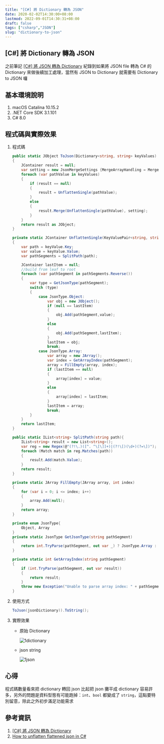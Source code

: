 ```yaml
---
title: "[C#] 將 Dictionary 轉為 JSON"
date: 2020-02-02T14:30:00+08:00
lastmod: 2022-09-01T14:30:31+08:00
draft: false
tags: ["csharp","JSON"]
slug: "dictionary-to-json"
---
```


## [C#] 將 Dictionary 轉為 JSON

之前筆記 [[C#] 將 JSON 轉為 Dictionary](/json-to-dictionary) 紀錄到如果將 JSON file 轉為 C# 的 Dictionary 來做後續加工處理，當然有 JSON to Dictionary 就需要有 Dictionary to JSON 囉

## 基本環境說明

1. macOS Catalina 10.15.2
2. .NET Core SDK 3.1.101
3. C# 8.0

## 程式碼與實際效果

1. 程式碼

    ```cs
    public static JObject ToJson(Dictionary<string, string> keyValues)
    {
        JContainer result = null;
        var setting = new JsonMergeSettings {MergeArrayHandling = MergeArrayHandling.Merge};
        foreach (var pathValue in keyValues)
        {
            if (result == null)
            {
                result = UnflattenSingle(pathValue);
            }
            else
            {
                result.Merge(UnflattenSingle(pathValue), setting);
            }
        }
        return result as JObject;
    }

    private static JContainer UnflattenSingle(KeyValuePair<string, string> keyValue)
    {
        var path = keyValue.Key;
        var value = keyValue.Value;
        var pathSegments = SplitPath(path);

        JContainer lastItem = null;
        //build from leaf to root
        foreach (var pathSegment in pathSegments.Reverse())
        {
            var type = GetJsonType(pathSegment);
            switch (type)
            {
                case JsonType.Object:
                    var obj = new JObject();
                    if (null == lastItem)
                    {
                        obj.Add(pathSegment,value);
                    }
                    else
                    {
                        obj.Add(pathSegment,lastItem);
                    }
                    lastItem = obj;
                    break;
                case JsonType.Array:
                    var array = new JArray();
                    var index = GetArrayIndex(pathSegment);
                    array = FillEmpty(array, index);
                    if (lastItem == null)
                    {
                        array[index] = value;
                    }
                    else
                    {
                        array[index] = lastItem;
                    }
                    lastItem = array;
                    break;
            }
        }
        return lastItem;
    }

    public static IList<string> SplitPath(string path){
        IList<string> result = new List<string>();
        var reg = new Regex(@"(?!\.)([^. ^\[\]]+)|(?!\[)(\d+)(?=\])");
        foreach (Match match in reg.Matches(path))
        {
            result.Add(match.Value);
        }
        return result;
    }

    private static JArray FillEmpty(JArray array, int index)
    {
        for (var i = 0; i <= index; i++)
        {
            array.Add(null);
        }
        return array;
    }

    private enum JsonType{
        Object, Array
    }
    private static JsonType GetJsonType(string pathSegment)
    {
        return int.TryParse(pathSegment, out var _) ? JsonType.Array : JsonType.Object;
    }

    private static int GetArrayIndex(string pathSegment)
    {
        if (int.TryParse(pathSegment, out var result))
        {
            return result;
        }
        throw new Exception("Unable to parse array index: " + pathSegment);
    }
    ```

2. 使用方式

    ```cs
    ToJson(jsonDictionary)).ToString();
    ```

3. 實際效果

    - 原始 Dictionary

        ![1dictionary](https://user-images.githubusercontent.com/3851540/73608722-44b75a80-4601-11ea-99d6-f6c2cf3ef9a9.png)

    - json string

        ![1json](https://user-images.githubusercontent.com/3851540/73608715-281b2280-4601-11ea-97db-ce2c1b7d69a1.png)

## 心得

程式碼數量看來把 dictionary 轉回 json 比起把 json 攤平成 dictionary 容易許多，另外的問題是資料型態有可能跑掉：`int`、`bool` 都變成了 `string`，這點要特別留意，除此之外初步滿足功能需求

## 參考資訊

1. [[C#] 將 JSON 轉為 Dictionary](/json-to-dictionary)
2. [How to unflatten flattened json in C#](https://stackoverflow.com/questions/40541842/how-to-unflatten-flattened-json-in-c-sharp)
